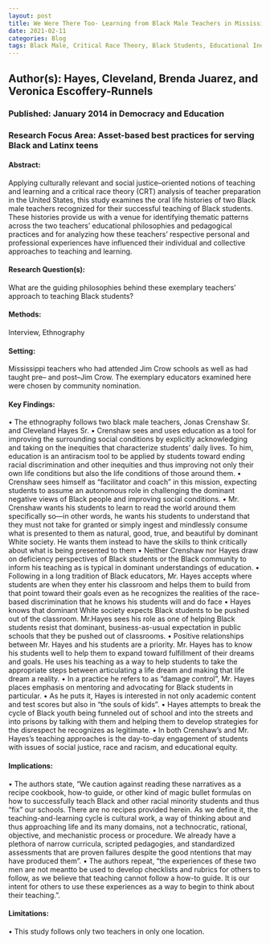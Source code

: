 ```yaml
---
layout: post
title: We Were There Too- Learning from Black Male Teachers in Mississippi about Successful Teaching of Black Students
date: 2021-02-11
categories: Blog
tags: Black Male, Critical Race Theory, Black Students, Educational Inequity, School to Prison Pipeline, Segregation, Integration, Racism, Mentorship
---
```


## Author(s): Hayes, Cleveland, Brenda Juarez, and Veronica Escoffery-Runnels

### Published: January 2014 in Democracy and Education

### Research Focus Area: Asset-based best practices for serving Black and Latinx teens

#### Abstract:
Applying culturally relevant and social justice–oriented notions of teaching and learning and a critical race theory (CRT) analysis of teacher preparation in the United States, this study examines the oral life histories of two Black male teachers recognized for their successful teaching of Black students. These histories provide us with a venue for identifying thematic patterns across the two teachers’ educational philosophies and pedagogical practices and for analyzing how these teachers’ respective personal and professional experiences have influenced their individual and collective approaches to teaching and learning.


#### Research Question(s):
What are the guiding philosophies behind these exemplary teachers’ approach to teaching Black students? 


#### Methods:
Interview, Ethnography


#### Setting:
Mississippi teachers who had attended Jim Crow schools as well as had taught pre– and post–Jim Crow.  The exemplary educators examined here were chosen by community nomination. 


#### Key Findings:
• The ethnography follows two black male teachers, Jonas Crenshaw Sr. and Cleveland Hayes Sr. • Crenshaw sees and uses education as a tool for improving the surrounding social conditions by explicitly acknowledging and taking on the inequities that characterize students’ daily lives. To him, education is an antiracism tool to be applied by students toward ending racial discrimination and other inequities and thus improving not only their own life conditions but also the life conditions of those around them. • Crenshaw sees himself as “facilitator and coach” in this mission, expecting students to assume an autonomous role in challenging the dominant negative views of Black people and improving social conditions. • Mr. Crenshaw wants his students to learn to read the world around them specifically so—in other words, he wants his students to understand that they must not take for granted or simply ingest and mindlessly consume what is presented to them as natural, good, true, and beautiful by dominant White society. He wants them instead to have the skills to think  critically about what is being presented to them • Neither Crenshaw nor Hayes draw on deficiency perspectives of Black students or the Black community to inform his teaching as is typical in dominant understandings of education. • Following in a long tradition of Black educators, Mr. Hayes accepts where students are when they enter his classroom and helps them to build from that point toward their goals even as he recognizes the realities of the race-based discrimination that he knows his students will and do face • Hayes knows that dominant White society expects Black students to be pushed out of the classroom. Mr.Hayes sees his role as one of helping Black students resist that dominant, business-as-usual expectation in public schools that they be pushed out of classrooms. • Positive relationships between Mr. Hayes and his students are a priority. Mr. Hayes has to know his students well to help them to expand toward fulfillment of their dreams and goals. He uses his teaching as a way to help students to take the appropriate steps between  articulating a life dream and making that life dream a reality.  • In a practice he refers to as “damage control”, Mr. Hayes places emphasis on mentoring and advocating for Black students in particular. • As he puts it, Hayes is interested in not only academic content and test scores but also in “the souls of kids”.  • Hayes attempts to break the cycle of Black youth being funneled out of school and into the streets and into prisons by talking with them and helping them to develop strategies for the disrespect he recognizes as legitimate. • In both Crenshaw’s and Mr. Hayes’s teaching approaches is the day-to-day engagement of students with issues of social justice, race and racism, and educational equity. 


#### Implications:
• The authors state, “We caution against reading these narratives as a recipe cookbook, how-to guide, or other kind of magic bullet formulas on how to successfully teach Black and other racial minority students and thus “fix” our schools. There are no recipes provided herein. As we define it, the teaching-and-learning cycle is cultural work, a way of thinking about and thus approaching life and its many domains, not a technocratic, rational, objective, and mechanistic process or procedure. We already have a plethora of narrow curricula, scripted pedagogies, and standardized assessments that are proven failures despite the good  ntentions that may have produced them”. • The authors repeat, “the experiences of these two men are not meantto be used to develop checklists and rubrics for others to follow, as we believe that teaching cannot follow a how-to guide. It is our intent for others to use these experiences as a way to begin to think about their teaching.”. 


#### Limitations:
• This study follows only two teachers in only one location.


